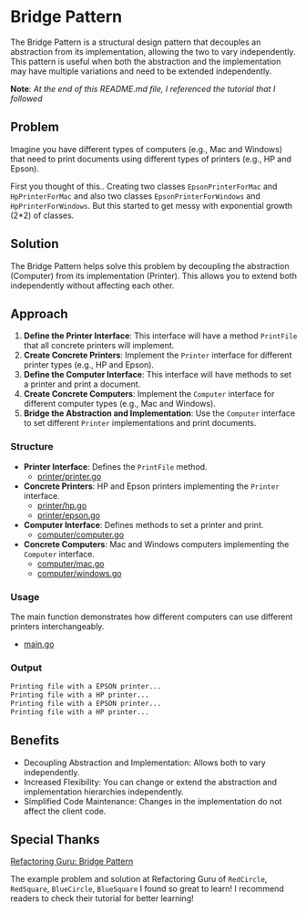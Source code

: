 # Bridge Pattern

The Bridge Pattern is a structural design pattern that decouples an abstraction from its implementation, allowing the two to vary independently. This pattern is useful when both the abstraction and the implementation may have multiple variations and need to be extended independently.

**Note**: <i>At the end of this README.md file, I referenced the tutorial that I followed</i>

## Problem

Imagine you have different types of computers (e.g., Mac and Windows) that need to print documents using different types of printers (e.g., HP and Epson).

First you thought of this.. Creating two classes `EpsonPrinterForMac` and `HpPrinterForMac` and also two classes `EpsonPrinterForWindows` and `HpPrinterForWindows`. But this started to get messy with exponential growth (2*2) of classes.

## Solution

The Bridge Pattern helps solve this problem by decoupling the abstraction (Computer) from its implementation (Printer). This allows you to extend both independently without affecting each other.

## Approach

1. **Define the Printer Interface**: This interface will have a method `PrintFile` that all concrete printers will implement.
2. **Create Concrete Printers**: Implement the `Printer` interface for different printer types (e.g., HP and Epson).
3. **Define the Computer Interface**: This interface will have methods to set a printer and print a document.
4. **Create Concrete Computers**: Implement the `Computer` interface for different computer types (e.g., Mac and Windows).
5. **Bridge the Abstraction and Implementation**: Use the `Computer` interface to set different `Printer` implementations and print documents.

### Structure

- **Printer Interface**: Defines the `PrintFile` method.
  - [printer/printer.go](printer/printer.go)
- **Concrete Printers**: HP and Epson printers implementing the `Printer` interface.
  - [printer/hp.go](printer/hp.go)
  - [printer/epson.go](printer/epson.go)
- **Computer Interface**: Defines methods to set a printer and print.
  - [computer/computer.go](computer/computer.go)
- **Concrete Computers**: Mac and Windows computers implementing the `Computer` interface.
  - [computer/mac.go](computer/mac.go)
  - [computer/windows.go](computer/windows.go)

### Usage

The main function demonstrates how different computers can use different printers interchangeably.

- [main.go](main.go)

### Output

```bash
Printing file with a EPSON printer...
Printing file with a HP printer...
Printing file with a EPSON printer...
Printing file with a HP printer...
```

## Benefits

- Decoupling Abstraction and Implementation: Allows both to vary independently.
- Increased Flexibility: You can change or extend the abstraction and implementation hierarchies independently.
- Simplified Code Maintenance: Changes in the implementation do not affect the client code.

## Special Thanks

[Refactoring Guru: Bridge Pattern](https://refactoring.guru/design-patterns/bridge)

The example problem and solution at Refactoring Guru of `RedCircle`, `RedSquare`, `BlueCircle`, `BlueSquare` I found so great to learn! I recommend readers to check their tutorial for better learning!
